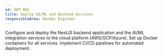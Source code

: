 ```yaml
---
id: DEP-001
title: Deploy AI/ML and Backend Services
responsibleArea: DevOps Engineer
---
```

Configure and deploy the NestJS backend application and the AI/ML integration services to the cloud platform (AWS/GCP/Azure). Set up Docker containers for all services. Implement CI/CD pipelines for automated deployment.
